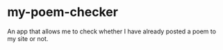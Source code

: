 # my-poem-checker
An app that allows me to check whether I have already posted a poem to my site or not.
